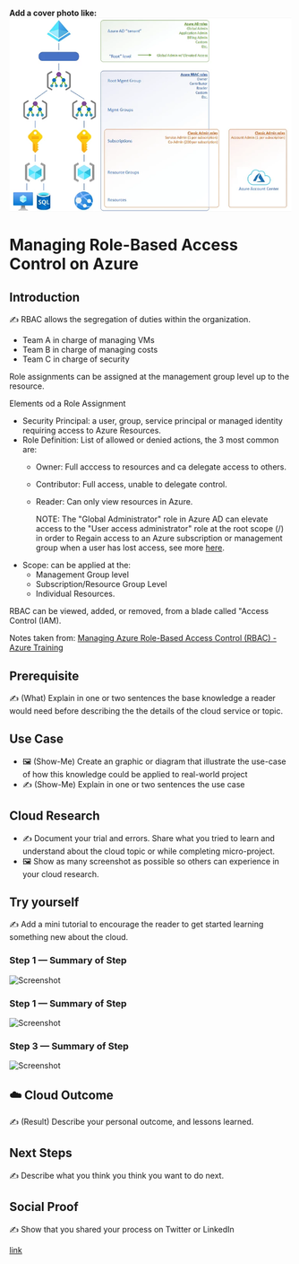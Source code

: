 **Add a cover photo like:**
![Screenshot](banners/Day-001-RBAC.png)
# Managing Role-Based Access Control on Azure
## Introduction

✍️ RBAC allows the segregation of duties within the organization.

- Team A in charge of managing VMs
- Team B in charge of managing costs
- Team C in charge of security

Role assignments can be assigned at the management group level up to the resource.

Elements od a Role Assignment

- Security Principal: a user, group, service principal or managed identity requiring access to Azure Resources.
- Role Definition: List of allowed or denied actions, the 3 most common are:
    - Owner: Full acccess to resources and ca delegate access to others.
    - Contributor: Full access, unable to delegate control. 
    - Reader: Can only view resources in Azure. 
    
        NOTE: The "Global Administrator" role in Azure AD can elevate access to the "User access administrator" role at the root scope (/) in order to Regain access to an Azure subscription or management group when a user has lost access, see more [here](https://docs.microsoft.com/en-us/azure/role-based-access-control/elevate-access-global-admin). 
- Scope: can be applied at the:
    - Management Group level
    - Subscription/Resource Group Level
    - Individual Resources.

RBAC can be viewed, added, or removed, from a blade called "Access Control (IAM).

Notes taken from: [Managing Azure Role-Based Access Control (RBAC) - Azure Training](https://www.youtube.com/watch?v=WBj_zjVHMDw&ab_channel=MicrosoftIgnite)

## Prerequisite

✍️ (What) Explain in one or two sentences the base knowledge a reader would need before describing the the details of the cloud service or topic.

## Use Case

- 🖼️ (Show-Me) Create an graphic or diagram that illustrate the use-case of how this knowledge could be applied to real-world project
- ✍️ (Show-Me) Explain in one or two sentences the use case

## Cloud Research

- ✍️ Document your trial and errors. Share what you tried to learn and understand about the cloud topic or while completing micro-project.
- 🖼️ Show as many screenshot as possible so others can experience in your cloud research.

## Try yourself

✍️ Add a mini tutorial to encourage the reader to get started learning something new about the cloud.

### Step 1 — Summary of Step

![Screenshot](https://via.placeholder.com/500x300)

### Step 1 — Summary of Step

![Screenshot](https://via.placeholder.com/500x300)

### Step 3 — Summary of Step

![Screenshot](https://via.placeholder.com/500x300)

## ☁️ Cloud Outcome

✍️ (Result) Describe your personal outcome, and lessons learned.

## Next Steps

✍️ Describe what you think you think you want to do next.

## Social Proof

✍️ Show that you shared your process on Twitter or LinkedIn

[link](link)
